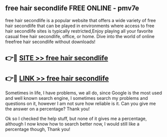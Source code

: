 ## free hair secondlife FREE ONLINE - pmv7e

free hair secondlife is a popular website that offers a wide variety of free hair secondlife that can be played in environments where access to free hair secondlife sites is typically restricted,Enjoy playing all your favorite casual free hair secondlife, office, or home. Dive into the world of online freefree hair secondlife without downloads!

## 👉🔴 [SITE >> free hair secondlife](http://news.freeplayer.one?title=free_hair_secondlife&ref=FRRE)

## 👉🔴 [LINK >> free hair secondlife](http://news.freeplayer.one?title=free_hair_secondlife&ref=FREE)

Sometimes in life, I have problems, we all do, since Google is the most used and well known search engine, I sometimes search my problems and questions on it, however I am not sure how reliable is it. Can you give me the answer on a percentage? Thank you!

Ok so I checked the help stuff, but none of it gives me a percentage, although I now know how to search better now, I would still like a percentage though, Thank you!